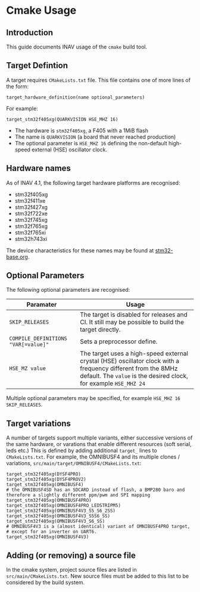 # Cmake Usage

## Introduction

This guide documents INAV usage of the `cmake` build tool.

## Target Defintion

A target requires `CMakeLists.txt` file. This file contains one of more lines of the form:

```
target_hardware_definition(name optional_parameters)
```

For example:

```
target_stm32f405xg(QUARKVISION HSE_MHZ 16)
```

* The hardware is `stm32f405xg`, a F405 with a 1MiB flash
* The name is `QUARKVISION` (a board that never reached production)
* The optional parameter is `HSE_MHZ 16` defining the non-default high-speed external (HSE) oscillator clock.

## Hardware names

As of INAV 4.1, the following target hardware platforms are recognised:

* stm32f405xg
* stm32f411xe
* stm32f427xg
* stm32f722xe
* stm32f745xg
* stm32f765xg
* stm32f765xi
* stm32h743xi

The device characteristics for these names may be found at [stm32-base.org](https://stm32-base.org/cheatsheets/linker-memory-regions/).

## Optional Parameters

The following optional parameters are recognised:

| Paramater | Usage |
| --------- | ----- |
| `SKIP_RELEASES` | The target is disabled for releases and CI. It still may be possible to build the target directly. |
| `COMPILE_DEFINITIONS "VAR[=value]"` | Sets a preprocessor define. |
| `HSE_MZ value` | The target uses a high-speed external crystal (HSE) oscillator clock with a frequency different from the 8MHz default. The `value` is the desired clock, for example `HSE_MHZ 24` |

Multiple optional parameters may be specified, for example `HSE_MHZ 16 SKIP_RELEASES`.

## Target variations

A number of targets support multiple variants, either successive versions of the same hardware, or varations that enable different resources (soft serial, leds etc.) This is defined by adding additional `target_` lines to `CMakeLists.txt`. For example, the OMNIBUSF4 and its multiple clones / variations, `src/main/target/OMNIBUSF4/CMakeLists.txt`:

```
target_stm32f405xg(DYSF4PRO)
target_stm32f405xg(DYSF4PROV2)
target_stm32f405xg(OMNIBUSF4)
# the OMNIBUSF4SD has an SDCARD instead of flash, a BMP280 baro and therefore a slightly different ppm/pwm and SPI mapping
target_stm32f405xg(OMNIBUSF4PRO)
target_stm32f405xg(OMNIBUSF4PRO_LEDSTRIPM5)
target_stm32f405xg(OMNIBUSF4V3_S5_S6_2SS)
target_stm32f405xg(OMNIBUSF4V3_S5S6_SS)
target_stm32f405xg(OMNIBUSF4V3_S6_SS)
# OMNIBUSF4V3 is a (almost identical) variant of OMNIBUSF4PRO target,
# except for an inverter on UART6.
target_stm32f405xg(OMNIBUSF4V3)
```

## Adding (or removing) a source file

In the cmake system, project source files are listed in `src/main/CMakeLists.txt`. New source files must be added to this list to be considered by the build system.
